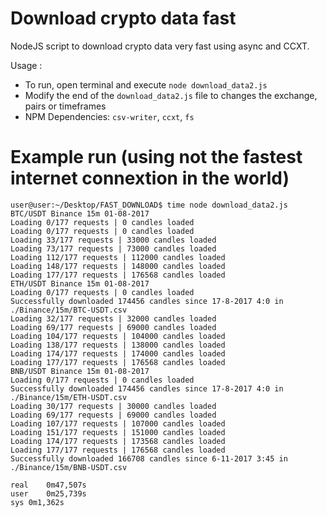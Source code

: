 # Download crypto data fast 

NodeJS script to download crypto data very fast using async and CCXT.

Usage :
* To run, open terminal and execute `node download_data2.js`
* Modify the end of the `download_data2.js` file to changes the exchange, pairs or timeframes
* NPM Dependencies: `csv-writer`, `ccxt`, `fs`

# Example run (using not the fastest internet connextion in the world)
```
user@user:~/Desktop/FAST_DOWNLOAD$ time node download_data2.js 
BTC/USDT Binance 15m 01-08-2017
Loading 0/177 requests | 0 candles loaded 
Loading 0/177 requests | 0 candles loaded 
Loading 33/177 requests | 33000 candles loaded 
Loading 73/177 requests | 73000 candles loaded 
Loading 112/177 requests | 112000 candles loaded 
Loading 148/177 requests | 148000 candles loaded 
Loading 177/177 requests | 176568 candles loaded  
ETH/USDT Binance 15m 01-08-2017
Loading 0/177 requests | 0 candles loaded 
Successfully downloaded 174456 candles since 17-8-2017 4:0 in ./Binance/15m/BTC-USDT.csv 
Loading 32/177 requests | 32000 candles loaded 
Loading 69/177 requests | 69000 candles loaded 
Loading 104/177 requests | 104000 candles loaded 
Loading 138/177 requests | 138000 candles loaded 
Loading 174/177 requests | 174000 candles loaded 
Loading 177/177 requests | 176568 candles loaded  
BNB/USDT Binance 15m 01-08-2017
Loading 0/177 requests | 0 candles loaded 
Successfully downloaded 174456 candles since 17-8-2017 4:0 in ./Binance/15m/ETH-USDT.csv 
Loading 30/177 requests | 30000 candles loaded 
Loading 69/177 requests | 69000 candles loaded 
Loading 107/177 requests | 107000 candles loaded 
Loading 151/177 requests | 151000 candles loaded 
Loading 174/177 requests | 173568 candles loaded 
Loading 177/177 requests | 176568 candles loaded  
Successfully downloaded 166708 candles since 6-11-2017 3:45 in ./Binance/15m/BNB-USDT.csv 

real	0m47,507s
user	0m25,739s
sys	0m1,362s

```